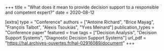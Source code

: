 +++
title = "What does it mean to provide decision support to a responsible and competent expert?"
date = 2020-08-12

[extra]
type = "Conference"
authors = ["Antoine Richard", "Brice Mayag", "François Talbot", "Alexis Tsoukiàs", "Yves Meinard"]
publication_types = "Conference paper"
featured = true
tags = ["Decision Analysis", "Decision Support Systems", "Diagnostic Decision Support Systems"]
url_pdf = "https://hal.archives-ouvertes.fr/hal-02916089/document"
+++
